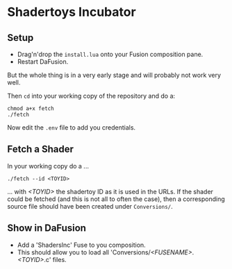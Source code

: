 # Shadertoys Incubator

## Setup

* Drag'n'drop the `install.lua` onto your Fusion composition pane.
* Restart DaFusion.

But the whole thing is in a very early stage and will probably not work very well.

Then `cd` into your working copy of the repository and do a:
```
chmod a+x fetch
./fetch
```

Now edit the `.env` file to add you credentials.

## Fetch a Shader

In your working copy do a ...
```
./fetch --id <TOYID>
```
... with *&lt;TOYID&gt;* the shadertoy ID as it is used in the URLs. If the shader could be fetched (and this is not all to often the case), then a corresponding source file should have been created under `Conversions/`.

## Show in DaFusion

* Add a 'ShadersInc' Fuse to you composition.
* This should allow you to load all 'Conversions/*&lt;FUSENAME&gt;*.*&lt;TOYID&gt;*.c' files.
